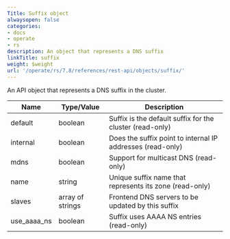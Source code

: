 ```yaml
---
Title: Suffix object
alwaysopen: false
categories:
- docs
- operate
- rs
description: An object that represents a DNS suffix
linkTitle: suffix
weight: $weight
url: '/operate/rs/7.8/references/rest-api/objects/suffix/'
---
```


An API object that represents a DNS suffix in the cluster.

| Name | Type/Value | Description |
|------|------------|-------------|
| default | boolean | Suffix is the default suffix for the cluster (read-only) |
| internal | boolean | Does the suffix point to internal IP addresses (read-only) |
| mdns | boolean | Support for multicast DNS (read-only) |
| name | string | Unique suffix name that represents its zone (read-only) |
| slaves | array of strings | Frontend DNS servers to be updated by this suffix |
| use_aaaa_ns | boolean | Suffix uses AAAA NS entries (read-only) |
